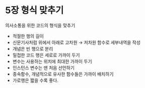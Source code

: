 # 5장 형식 맞추기

의사소통을 위한 코드의 형식을 맞추기

- 적절한 행의 길이
- 신문기사처럼 위에서 아래로 고차원 → 저차원 함수로 세부내역을 작성
- 개념은 빈 행으로 분리
- 밀접한 코드 행은 세로로 가까이 두기
- 변수는 사용하는 위치에 최대한 가까이 두기
- 인스턴스 변수는 맨 처음 선언하기
- 종속함수, 개념적으로 유사한 함수들은 가까이 배치하기
- 가로행은 짧을 수록 좋다.